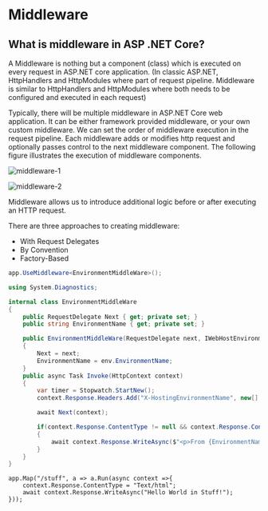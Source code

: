 # Middleware

## What is middleware in ASP .NET Core?

A Middleware is nothing but a component (class) which is executed on every request in ASP.NET core application. 
(In classic ASP.NET, HttpHandlers and HttpModules where part of request pipeline.  Middleware is similar to 
HttpHandlers and HttpModules where both needs to be configured and executed in each request)

Typically, there will be multiple middleware in ASP.NET Core web application. It can be either framework 
provided middleware, or your own custom middleware. We can set the order of middleware execution 
in the request pipeline. Each middleware adds or modifies http request and optionally passes control to the next
middleware component. The following figure illustrates the execution of middleware components.

![middleware-1](../images/middleware-1.jpg "middleware")

![middleware-2](../images/middleware-2.jpg "middleware")

Middleware allows us to introduce additional logic before or after executing an HTTP request.

There are three approaches to creating middleware:
- With Request Delegates
- By Convention
- Factory-Based

```c#
app.UseMiddleware<EnvironmentMiddleWare>();

using System.Diagnostics;

internal class EnvironmentMiddleWare
{
	public RequestDelegate Next { get; private set; }
	public string EnvironmentName { get; private set; }

	public EnvironmentMiddleWare(RequestDelegate next, IWebHostEnvironment env)
	{
		Next = next;
		EnvironmentName = env.EnvironmentName;
	}
	public async Task Invoke(HttpContext context)
	{
		var timer = Stopwatch.StartNew();
		context.Response.Headers.Add("X-HostingEnvironmentName", new[] { EnvironmentName });

		await Next(context);

		if(context.Response.ContentType != null && context.Response.ContentType.Contains("application/json"))
		{
			await context.Response.WriteAsync($"<p>From {EnvironmentName} in {timer.ElapsedMilliseconds} ms</p>");
		}
	}
}
```



```
app.Map("/stuff", a => a.Run(async context =>{
	context.Response.ContentType = "Text/html";
	await context.Response.WriteAsync("Hello World in Stuff!");
}));
```
